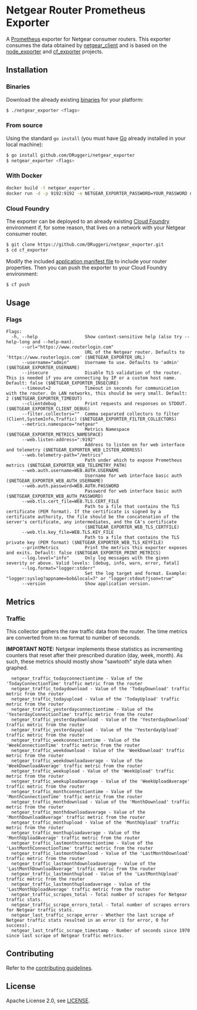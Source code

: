 # Netgear Router Prometheus Exporter

A [Prometheus](https://prometheus.io) exporter for Netgear consumer routers. This exporter consumes the data obtained by [netgear_client](https://github.com/DRuggeri/netgear_client) and is based on the [node_exporter](https://github.com/prometheus/node_exporter) and [cf_exporter](https://github.com/bosh-prometheus/cf_exporter) projects.

## Installation

### Binaries

Download the already existing [binaries](https://github.com/DRuggeri/netgear_exporter/releases) for your platform:

```bash
$ ./netgear_exporter <flags>
```

### From source

Using the standard `go install` (you must have [Go](https://golang.org/) already installed in your local machine):

```bash
$ go install github.com/DRuggeri/netgear_exporter
$ netgear_exporter <flags>
```

### With Docker
```bash
docker build -t netgear_exporter .
docker run -d -p 9192:9192 -e NETGEAR_EXPORTER_PASSWORD=YOUR_PASSWORD netgear_exporter --insecure --url="http://YOUR_IP_ADDRESS" --username="YOUR_USERNAME"
```

### Cloud Foundry

The exporter can be deployed to an already existing [Cloud Foundry](https://www.cloudfoundry.org/) environment if, for some reason, that lives on a network with your Netgear consumer router.

```bash
$ git clone https://github.com/DRuggeri/netgear_exporter.git
$ cd cf_exporter
```

Modify the included [application manifest file](https://github.com/DRuggeri/netgear_exporter/blob/master/manifest.yml) to include your router properties. Then you can push the exporter to your Cloud Foundry environment:

```bash
$ cf push
```


## Usage

### Flags

```
Flags:
  -h, --help                  Show context-sensitive help (also try --help-long and --help-man).
      --url="https://www.routerlogin.com"
                              URL of the Netgear router. Defaults to 'https://www.routerlogin.com' ($NETGEAR_EXPORTER_URL)
      --username="admin"      Username to use. Defaults to 'admin' ($NETGEAR_EXPORTER_USERNAME)
      --insecure              Disable TLS validation of the router. This is needed if you are connecting by IP or a custom host name. Default: false ($NETGEAR_EXPORTER_INSECURE)
      --timeout=2             Timeout in seconds for communication with the router. On LAN networks, this should be very small. Default: 2 ($NETGEAR_EXPORTER_TIMEOUT)
      --clientdebug           Print requests and responses on STDOUT. ($NETGEAR_EXPORTER_CLIENT_DEBUG)
      --filter.collectors=""  Comma separated collectors to filter (Client,SystemInfo,Traffic) ($NETGEAR_EXPORTER_FILTER_COLLECTORS)
      --metrics.namespace="netgear"
                              Metrics Namespace ($NETGEAR_EXPORTER_METRICS_NAMESPACE)
      --web.listen-address=":9192"
                              Address to listen on for web interface and telemetry ($NETGEAR_EXPORTER_WEB_LISTEN_ADDRESS)
      --web.telemetry-path="/metrics"
                              Path under which to expose Prometheus metrics ($NETGEAR_EXPORTER_WEB_TELEMETRY_PATH)
      --web.auth.username=WEB.AUTH.USERNAME
                              Username for web interface basic auth ($NETGEAR_EXPORTER_WEB_AUTH_USERNAME)
      --web.auth.password=WEB.AUTH.PASSWORD
                              Password for web interface basic auth ($NETGEAR_EXPORTER_WEB_AUTH_PASSWORD)
      --web.tls.cert_file=WEB.TLS.CERT_FILE
                              Path to a file that contains the TLS certificate (PEM format). If the certificate is signed by a certificate authority, the file should be the concatenation of the server's certificate, any intermediates, and the CA's certificate
                              ($NETGEAR_EXPORTER_WEB_TLS_CERTFILE)
      --web.tls.key_file=WEB.TLS.KEY_FILE
                              Path to a file that contains the TLS private key (PEM format) ($NETGEAR_EXPORTER_WEB_TLS_KEYFILE)
      --printMetrics          Print the metrics this exporter exposes and exits. Default: false ($NETGEAR_EXPORTER_PRINT_METRICS)
      --log.level="info"      Only log messages with the given severity or above. Valid levels: [debug, info, warn, error, fatal]
      --log.format="logger:stderr"
                              Set the log target and format. Example: "logger:syslog?appname=bob&local=7" or "logger:stdout?json=true"
      --version               Show application version.
```

## Metrics

### Traffic
This collector gathers the raw traffic data from the router. The time metrics are converted from `hh:mm` format to number of seconds.

**IMPORTANT NOTE:** Netgear implements these statistics as incrementing counters that reset after their prescribed duration (day, week, month). As such, these metrics should mostly show "sawtooth" style data when graphed.

```
  netgear_traffic_todayconnectiontime - Value of the 'TodayConnectionTime' traffic metric from the router
  netgear_traffic_todaydownload - Value of the 'TodayDownload' traffic metric from the router
  netgear_traffic_todayupload - Value of the 'TodayUpload' traffic metric from the router
  netgear_traffic_yesterdayconnectiontime - Value of the 'YesterdayConnectionTime' traffic metric from the router
  netgear_traffic_yesterdaydownload - Value of the 'YesterdayDownload' traffic metric from the router
  netgear_traffic_yesterdayupload - Value of the 'YesterdayUpload' traffic metric from the router
  netgear_traffic_weekconnectiontime - Value of the 'WeekConnectionTime' traffic metric from the router
  netgear_traffic_weekdownload - Value of the 'WeekDownload' traffic metric from the router
  netgear_traffic_weekdownloadaverage - Value of the 'WeekDownloadAverage' traffic metric from the router
  netgear_traffic_weekupload - Value of the 'WeekUpload' traffic metric from the router
  netgear_traffic_weekuploadaverage - Value of the 'WeekUploadAverage' traffic metric from the router
  netgear_traffic_monthconnectiontime - Value of the 'MonthConnectionTime' traffic metric from the router
  netgear_traffic_monthdownload - Value of the 'MonthDownload' traffic metric from the router
  netgear_traffic_monthdownloadaverage - Value of the 'MonthDownloadAverage' traffic metric from the router
  netgear_traffic_monthupload - Value of the 'MonthUpload' traffic metric from the router
  netgear_traffic_monthuploadaverage - Value of the 'MonthUploadAverage' traffic metric from the router
  netgear_traffic_lastmonthconnectiontime - Value of the 'LastMonthConnectionTime' traffic metric from the router
  netgear_traffic_lastmonthdownload - Value of the 'LastMonthDownload' traffic metric from the router
  netgear_traffic_lastmonthdownloadaverage - Value of the 'LastMonthDownloadAverage' traffic metric from the router
  netgear_traffic_lastmonthupload - Value of the 'LastMonthUpload' traffic metric from the router
  netgear_traffic_lastmonthuploadaverage - Value of the 'LastMonthUploadAverage' traffic metric from the router
  netgear_traffic_scrapes_total - Total number of scrapes for Netgear traffic stats.
  netgear_traffic_scrape_errors_total - Total number of scrapes errors for Netgear traffic stats.
  netgear_last_traffic_scrape_error - Whether the last scrape of Netgear traffic stats resulted in an error (1 for error, 0 for success).
  netgear_last_traffic_scrape_timestamp - Number of seconds since 1970 since last scrape of Netgear traffic metrics.
```

## Contributing

Refer to the [contributing guidelines](https://github.com/DRuggeri/netgear_exporter/blob/master/CONTRIBUTING.md).

## License

Apache License 2.0, see [LICENSE](https://github.com/DRuggeri/netgear_exporter/blob/master/LICENSE).
